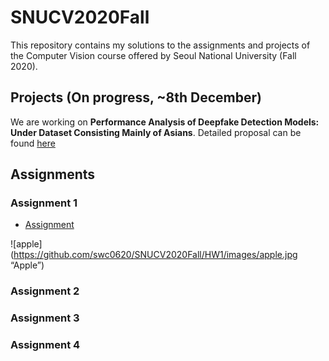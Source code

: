 # SNUCV2020Fall

This repository contains my solutions to the assignments and projects of the Computer Vision course offered by Seoul National University (Fall 2020).




## Projects (On progress, ~8th December)


We are working on **Performance Analysis of Deepfake Detection Models: Under Dataset Consisting Mainly of Asians**. Detailed proposal can be found [here](https://github.com/swc0620/SNUCV2020Fall/blob/master/Project/Proposal.pdf)





## Assignments


### Assignment 1

- [Assignment](https://github.com/swc0620/SNUCV2020Fall/blob/master/HW1/hw1.pdf)


![apple](https://github.com/swc0620/SNUCV2020Fall/HW1/images/apple.jpg “Apple”)

### Assignment 2


### Assignment 3


### Assignment 4


